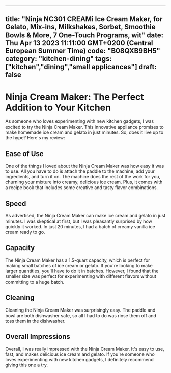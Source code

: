
---
title: "Ninja NC301 CREAMi Ice Cream Maker, for Gelato, Mix-ins, Milkshakes, Sorbet, Smoothie Bowls & More, 7 One-Touch Programs, wit" 
date: Thu Apr 13 2023 11:11:00 GMT+0200 (Central European Summer Time)
code: "B08QXB9BH5"
category: "kitchen-dining"
tags: ["kitchen","dining","small applicances"] 
draft: false
---
    
# Ninja Cream Maker: The Perfect Addition to Your Kitchen 

As someone who loves experimenting with new kitchen gadgets, I was excited to try the Ninja Cream Maker. This innovative appliance promises to make homemade ice cream and gelato in just minutes. So, does it live up to the hype? Here's my review: 

## Ease of Use 

One of the things I loved about the Ninja Cream Maker was how easy it was to use. All you have to do is attach the paddle to the machine, add your ingredients, and turn it on. The machine does the rest of the work for you, churning your mixture into creamy, delicious ice cream. Plus, it comes with a recipe book that includes some creative and tasty flavor combinations. 

## Speed 

As advertised, the Ninja Cream Maker can make ice cream and gelato in just minutes. I was skeptical at first, but I was pleasantly surprised by how quickly it worked. In just 20 minutes, I had a batch of creamy vanilla ice cream ready to go. 

## Capacity 

The Ninja Cream Maker has a 1.5-quart capacity, which is perfect for making small batches of ice cream or gelato. If you're looking to make larger quantities, you'll have to do it in batches. However, I found that the smaller size was perfect for experimenting with different flavors without committing to a huge batch. 

## Cleaning 

Cleaning the Ninja Cream Maker was surprisingly easy. The paddle and bowl are both dishwasher safe, so all I had to do was rinse them off and toss them in the dishwasher. 

## Overall Impressions 

Overall, I was really impressed with the Ninja Cream Maker. It's easy to use, fast, and makes delicious ice cream and gelato. If you're someone who loves experimenting with new kitchen gadgets, I definitely recommend giving this one a try.